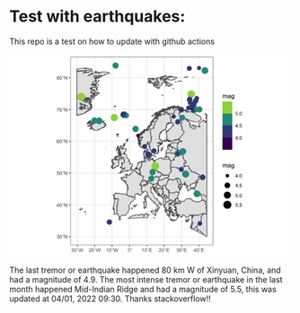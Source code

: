 <!-- README.md is generated from README.Rmd. Please edit that file -->

Test with earthquakes:
======================

This repo is a test on how to update with github actions

![](man/figures/README-unnamed-chunk-2-1.png)

The last tremor or earthquake happened 80 km W of Xinyuan, China, and
had a magnitude of 4.9. The most intense tremor or earthquake in the
last month happened Mid-Indian Ridge and had a magnitude of 5.5, this
was updated at 04/01, 2022 09:30. Thanks stackoverflow!!
